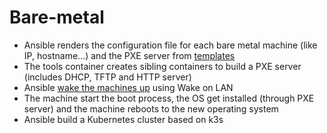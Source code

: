 # Bare-metal

- Ansible renders the configuration file for each bare metal machine (like IP, hostname...) and the PXE server from [templates](./roles/pxe-server/templates)
- The tools container creates sibling containers to build a PXE server (includes DHCP, TFTP and HTTP server)
- Ansible [wake the machines up](./roles/wake/tasks/main.yml) using Wake on LAN
- The machine start the boot process, the OS get installed (through PXE server) and the machine reboots to the new operating system
- Ansible build a Kubernetes cluster based on k3s
